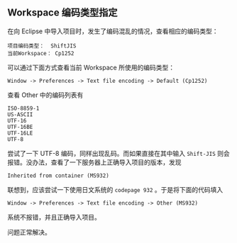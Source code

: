 ## Workspace 编码类型指定
在向 Eclipse 中导入项目时，发生了编码混乱的情况，查看相应的编码类型：

    项目编码类型：  ShiftJIS
    当前Workspace： Cp1252

可以通过下面方式查看当前 Workspace 所使用的编码类型：

    Window -> Preferences -> Text file encoding -> Default (Cp1252)

查看 Other 中的编码列表有

    ISO-8859-1
    US-ASCII
    UTF-16
    UTF-16BE
    UTF-16LE
    UTF-8

尝试了一下 UTF-8 编码，同样出现乱码。而如果直接在其中输入 `Shift-JIS` 则会报错。没办法，查看了一下服务器上正确导入项目的版本，发现

    Inherited from container (MS932)

联想到，应该尝试一下使用日文系统的 `codepage 932` 。于是将下面的代码填入

    Window -> Preferences -> Text file encoding -> Other (MS932)
    
系统不报错，并且正确导入项目。

问题正常解决。
